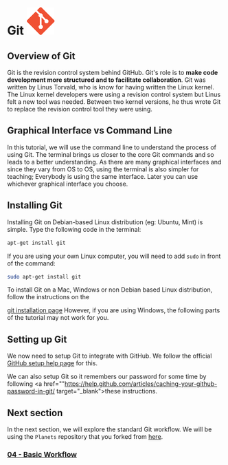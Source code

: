 # Git ![octocat](../images/git_logo.png)

## Overview of Git

Git is the revision control system behind GitHub. Git's role is to **make code
development more structured and to facilitate collaboration**. Git was written
by Linus Torvald, who is know for having written the Linux kernel.  The Linux
kernel developers were using a revision control system but Linus felt a new
tool was needed. Between two kernel versions, he thus wrote Git to replace the
revision control tool they were using.

## Graphical Interface vs Command Line

In this tutorial, we will use the command line to understand the process of
using Git. The terminal brings us closer to the core Git commands and so leads
to a better understanding. As there are many graphical interfaces and since
they vary from OS to OS, using the terminal is also simpler for teaching;
Everybody is using the same interface. Later you can use whichever graphical
interface you choose.

## Installing Git

Installing Git on Debian-based Linux distribution (eg: Ubuntu, Mint) is simple.
Type the following code in the terminal:

```bash
apt-get install git
```

If you are using your own Linux computer, you will need to add `sudo` in front
of the command:

```bash
sudo apt-get install git
```

To install Git on a Mac, Windows or non Debian based Linux distribution, follow
the instructions on the

<a href="https://git-scm.com/book/en/v2/Getting-Started-Installing-Git" target="_blank">git installation page</a>
However, if you are using Windows, the following parts of the tutorial may not
work for you.

## Setting up Git

We now need to setup Git to integrate with GitHub. We follow the official
<a href="https://help.github.com/articles/set-up-git/"
target="_blank">GitHub setup help page</a>
for this.

We can also setup Git so it remembers our password for some time by following
<a href=""https://help.github.com/articles/caching-your-github-password-in-git/
target="_blank">these instructions</a>.

## Next section
In the next section, we will explore the standard Git workflow. We will be
using the `Planets` repository that you forked from
<a href="http://github.com/enormandeau/planets"
target="_blank">here</a>.

### [04 - Basic Workflow](04_basic_workflow.md)

